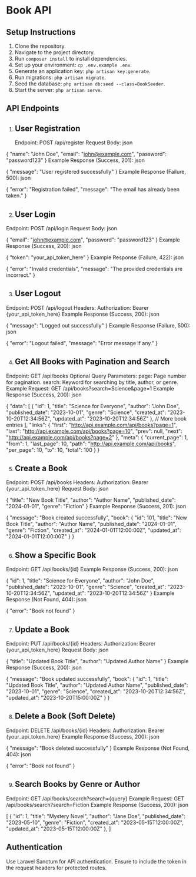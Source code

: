 # Book API

## Setup Instructions

1. Clone the repository.
2. Navigate to the project directory.
3. Run `composer install` to install dependencies.
4. Set up your environment: `cp .env.example .env`.
5. Generate an application key: `php artisan key:generate`.
6. Run migrations: `php artisan migrate`.
7. Seed the database: `php artisan db:seed --class=BookSeeder`.
8. Start the server: `php artisan serve`.

## API Endpoints

1. ## User Registration
    Endpoint: POST /api/register
    Request Body:
    json

{
"name": "John Doe",
"email": "john@example.com",
"password": "password123"
}
Example Response (Success, 201):
json

{
"message": "User registered successfully"
}
Example Response (Failure, 500):
json

{
"error": "Registration failed",
"message": "The email has already been taken."
} 

2. ## User Login

Endpoint: POST /api/login
Request Body:
json

{
"email": "john@example.com",
"password": "password123"
}
Example Response (Success, 200):
json

{
"token": "your_api_token_here"
}
Example Response (Failure, 422):
json

{
"error": "Invalid credentials",
"message": "The provided credentials are incorrect."
}

3. ## User Logout

Endpoint: POST /api/logout
Headers: Authorization: Bearer {your_api_token_here}
Example Response (Success, 200):
json

{
"message": "Logged out successfully"
}
Example Response (Failure, 500):
json

{
"error": "Logout failed",
"message": "Error message if any."
} 

4. ## Get All Books with Pagination and Search

Endpoint: GET /api/books
Optional Query Parameters:
page: Page number for pagination.
search: Keyword for searching by title, author, or genre.
Example Request: GET /api/books?search=Science&page=1
Example Response (Success, 200):
json

{
"data": [
{
"id": 1,
"title": "Science for Everyone",
"author": "John Doe",
"published_date": "2023-10-01",
"genre": "Science",
"created_at": "2023-10-20T12:34:56Z",
"updated_at": "2023-10-20T12:34:56Z"
},
// More book entries
],
"links": {
"first": "http://api.example.com/api/books?page=1",
"last": "http://api.example.com/api/books?page=10",
"prev": null,
"next": "http://api.example.com/api/books?page=2"
},
"meta": {
"current_page": 1,
"from": 1,
"last_page": 10,
"path": "http://api.example.com/api/books",
"per_page": 10,
"to": 10,
"total": 100
}
} 

5. ## Create a Book

Endpoint: POST /api/books
Headers: Authorization: Bearer {your_api_token_here}
Request Body:
json

{
"title": "New Book Title",
"author": "Author Name",
"published_date": "2024-01-01",
"genre": "Fiction"
}
Example Response (Success, 201):
json

{
"message": "Book created successfully",
"book": {
"id": 101,
"title": "New Book Title",
"author": "Author Name",
"published_date": "2024-01-01",
"genre": "Fiction",
"created_at": "2024-01-01T12:00:00Z",
"updated_at": "2024-01-01T12:00:00Z"
}
} 

6. ## Show a Specific Book

Endpoint: GET /api/books/{id}
Example Response (Success, 200):
json

{
"id": 1,
"title": "Science for Everyone",
"author": "John Doe",
"published_date": "2023-10-01",
"genre": "Science",
"created_at": "2023-10-20T12:34:56Z",
"updated_at": "2023-10-20T12:34:56Z"
}
Example Response (Not Found, 404):
json

{
"error": "Book not found"
} 

7. ## Update a Book

Endpoint: PUT /api/books/{id}
Headers: Authorization: Bearer {your_api_token_here}
Request Body:
json

{
"title": "Updated Book Title",
"author": "Updated Author Name"
}
Example Response (Success, 200):
json

{
"message": "Book updated successfully",
"book": {
"id": 1,
"title": "Updated Book Title",
"author": "Updated Author Name",
"published_date": "2023-10-01",
"genre": "Science",
"created_at": "2023-10-20T12:34:56Z",
"updated_at": "2023-10-20T15:00:00Z"
}
} 

8. ## Delete a Book (Soft Delete)

Endpoint: DELETE /api/books/{id}
Headers: Authorization: Bearer {your_api_token_here}
Example Response (Success, 200):
json

{
"message": "Book deleted successfully"
}
Example Response (Not Found, 404):
json

{
"error": "Book not found"
} 

9. ## Search Books by Genre or Author

Endpoint: GET /api/books/search?search={query}
Example Request: GET /api/books/search?search=Fiction
Example Response (Success, 200):
json

[
{
"id": 1,
"title": "Mystery Novel",
"author": "Jane Doe",
"published_date": "2023-05-10",
"genre": "Fiction",
"created_at": "2023-05-15T12:00:00Z",
"updated_at": "2023-05-15T12:00:00Z"
},
]

## Authentication

Use Laravel Sanctum for API authentication. Ensure to include the token in the request headers for protected routes.
